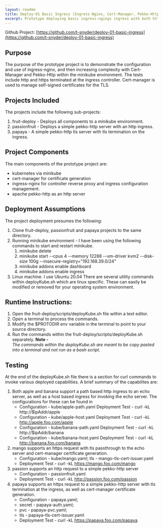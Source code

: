 ```yaml
---
layout: readme
title: Deploy-01 Basic Ingress (Ingress-Nginx, Cert-Manager, Pekko-Http)
excerpt: Prototype deploying basic ingress-ngingx ingress with both http and https termination. Uses ingress-nginx, cert-manager, pekko-http
---
```

Github Project: [https://github.com/t-snyder/deploy-01-basic-ingress](https://github.com/t-snyder/deploy-01-basic-ingress)

## Purpose
The purpose of the prototype project is to demonstrate the configuration and use of ingress-nginx, and then increasing 
complexity with Cert-Manager and Pekko-Http within the minikube environment. The tests include http and https terminated at the ingress controller. Cert-manager is
used to manage self-signed certificates for the TLS.

## Projects Included
The projects include the following sub-projects: 
   1. fruit-deploy - Deploys all components to a minikube environment. 
   2. passionfruit - Deploys a simple pekko-http server with an http ingress. 
   3. papaya       - A simple pekko-http tls server with tls termination on the ingress.

## Project Components
The main components of the prototype project are: 
   - kubernetes via minikube 
   - cert-manager for certificate generation 
   - ingress-nginx for controller reverse proxy and ingress configuration management. 
   - apache pekko-http as an http server

## Deployment Assumptions
The project deployment presumes the following:
   1. Clone fruit-deploy, passionfruit and papaya projects to the same directory.
   2. Running minikube environment - I have been using the following commands to start and restart minikube. 
         1. minikube delete 
         2. minikube start --cpus 4 --memory 12288 --vm-driver kvm2 --disk-size 100g --insecure-registry="192.168.39.0/24" 
         3. minikube addons enable dashboard 
         4. minikube addons enable ingress
   3. Linux machine. I use Ubuntu 20.04 There are several utility commands within deployKube.sh which are linux specific. These can easily be modified or removed for your operating system environment.

## Runtime Instructions:
  1. Open the fruit-deploy/scripts/deployKube.sh file within a text editor. 
  2. Open a terminal to process the commands. 
  3. Modify the $PROTODIR env variable in the terminal to point to your source directory.
  4. Run the commands within the fruit-deploy/scripts/deployKube.sh separately.
     **Note -**<br> 
      *The commands within the deployKube.sh are meant to be copy pasted into a terminal and not run as a bash script.*

## Testing
At the end of the deployKube.sh file there is a section for curl commands to invoke various deployed capabilities. A brief summary of the capabilites are:
  1. Both apple and banana support a path based http ingress to an echo server, as well as a host based ingress for invoking the echo server. The configurations for these can be found in 
     - Configuration - kube/apple-path.yaml Deployment Test - curl -kL http://$ipAddr/apple 
     - Configuration - kube/apple-host.yaml Deployment Test - curl -kL http://apple.foo.com/apple 
     - Configuration - kube/banana-path.yaml Deployment Test - curl -kL http://$ipAddr/banana 
     - Configuration - kube/banana-host.yaml Deployment Test - curl -kL http://banana.foo.com/banana
  2. mango supports an https request with tls passthrough to the echo server and cert-manager certificate generation. 
     - Configuration - kube/mango.yaml; tls - mango-tls-cert-issuer.yaml 
     - Deployment Test - curl -kL https://mango.foo.com/mango
  3. passion supports an http request to a simple pekko-http server 
     - Configuration - passionfruit.yaml 
     - Deployment Test - curl -kL http://passion.foo.com/passion
  4. papaya supports an https request to a simple pekko-http server with tls termination at the ingress, as well as cert-manager certificate generation.
     - Configuration - papaya.yaml;
     - secret - papaya-auth.yaml;
     - pvc - papaya-pvc.yaml;
     - tls - papaya-tls-cert-issuer.yaml
     - Deployment Test - curl -kL https://papaya.foo.com/papaya
